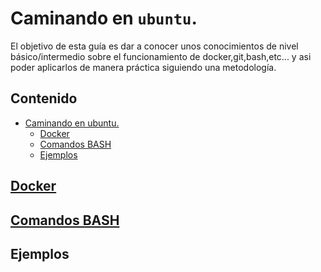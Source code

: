 
# Caminando en `ubuntu`.
El objetivo de esta guía es dar a conocer unos conocimientos de nivel básico/intermedio sobre el funcionamiento de docker,git,bash,etc... y asi poder aplicarlos de manera práctica siguiendo una metodología. 

## Contenido
   * [Caminando en ubuntu.](#caminando-en-ubuntu)
      * [<a href="./docker/README.md">Docker</a>](#docker)
      * [<a href="./bash/README.md">Comandos BASH</a>](#comandos-bash)
      * [Ejemplos](#ejemplos)


## [Docker](./docker/README.md)
## [Comandos BASH](./bash/README.md)
## Ejemplos 


